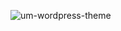 ![um-wordpress-theme](https://github.com/user-attachments/assets/c788e7b8-9a00-4806-bb7f-5c5802b7ca7b)
